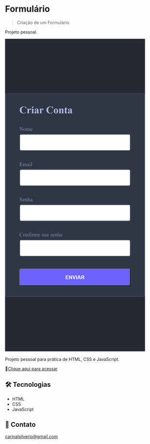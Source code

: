 # Formulário
>Criação de um Formulário.

Projeto pessoal.

![preview](/github/preview.png)

Projeto pessoal para prática de HTML, CSS e JavaScript.

🔗[Clique aqui para acessar](https://carinalsilverio.github.io/formulario/)


## 🛠️ Tecnologias
- HTML
- CSS
- JavaScript


## 📧 Contato
carinalsilverio@gmail.com
